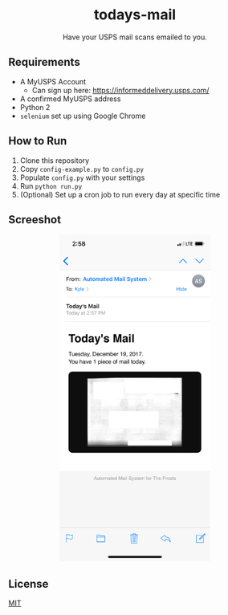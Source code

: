 <h1 align="center">todays-mail</h1>
<p align="center">Have your USPS mail scans emailed to you.</p>

## Requirements

* A MyUSPS Account
  * Can sign up here: https://informeddelivery.usps.com/
* A confirmed MyUSPS address
* Python 2
* `selenium` set up using Google Chrome

## How to Run

1. Clone this repository
2. Copy `config-example.py` to `config.py`
3. Populate `config.py` with your settings
4. Run `python run.py`
5. (Optional) Set up a cron job to run every day at specific time

## Screeshot
<p align="center"><img width="300px" src="screenshot.png"></p>

## License
[MIT](LICENSE)
